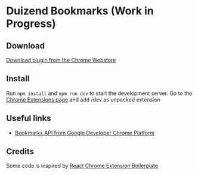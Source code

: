 # Duizend Bookmarks (Work in Progress)

## Download
[Download plugin from the Chrome Webstore](https://chrome.google.com/webstore/detail/duizend-bookmarks/kmnfikmmhcddkjpgmpohgoihcpdiankj)

## Install
Run `npm install` and `npm run dev` to start the development server.
Go to the [Chrome Extensions page](chrome://extensions/) and add /dev as unpacked extension


## Useful links
- [Bookmarks API from Google Developer Chrome Platform](https://developer.chrome.com/extensions/bookmarks)

## Credits
Some code is inspired by [React Chrome Extension Boilerplate](https://github.com/jhen0409/react-chrome-extension-boilerplate)

